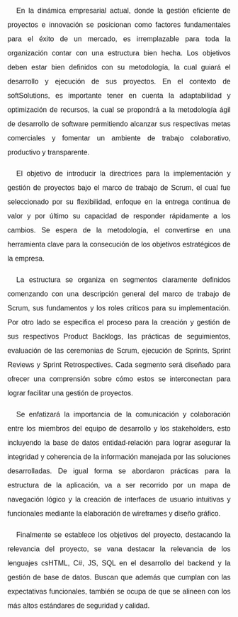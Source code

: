 <p style="text-indent:20px; line-height:2; font-family: Arial, sans-serif; font-size: 12pt; text-align: justify;">
En la dinámica empresarial actual, donde la gestión eficiente de proyectos e innovación se posicionan como factores fundamentales para el éxito de un mercado, es irremplazable para toda la organización contar con una estructura bien hecha. Los objetivos deben estar bien definidos con su metodología, la cual guiará el desarrollo y ejecución de sus proyectos. En el contexto de softSolutions, es importante tener en cuenta la adaptabilidad y optimización de recursos, la cual se propondrá a la metodología ágil de desarrollo de software permitiendo alcanzar sus respectivas metas comerciales y fomentar un ambiente de trabajo colaborativo, productivo y transparente. 

<p style="text-indent:20px; line-height:2; font-family: Arial, sans-serif; font-size: 12pt; text-align: justify;">
El objetivo de introducir la directrices para la implementación y gestión de proyectos bajo el marco de trabajo de Scrum, el cual fue seleccionado por su flexibilidad, enfoque en la entrega continua de valor y por último su capacidad de responder rápidamente a los cambios. Se espera de la metodología, el convertirse en una herramienta clave para la consecución de los objetivos estratégicos de la empresa. 

<p style="text-indent:20px; line-height:2; font-family: Arial, sans-serif; font-size: 12pt; text-align: justify;">
La estructura se organiza en segmentos claramente definidos comenzando con una descripción general del marco de trabajo de Scrum, sus fundamentos y los roles críticos para su implementación. Por otro lado se especifica el proceso para la creación y gestión de sus respectivos Product Backlogs, las prácticas de seguimientos, evaluación de las ceremonias de Scrum, ejecución de Sprints, Sprint Reviews y Sprint Retrospectives. Cada segmento será diseñado para ofrecer una comprensión sobre cómo estos se interconectan para lograr facilitar una gestión de proyectos. 

<p style="text-indent:20px; line-height:2; font-family: Arial, sans-serif; font-size: 12pt; text-align: justify;">
Se enfatizará la importancia de la comunicación y colaboración entre los miembros del equipo de desarrollo y los stakeholders, esto incluyendo la base de datos entidad-relación para lograr asegurar la integridad y coherencia de la información manejada por las soluciones desarrolladas. De igual forma se abordaron prácticas para la estructura de la aplicación, va a ser recorrido por un mapa de navegación lógico y la creación de interfaces de usuario intuitivas y funcionales mediante la elaboración de wireframes y diseño gráfico. 

<p style="text-indent:20px; line-height:2; font-family: Arial, sans-serif; font-size: 12pt; text-align: justify;">
Finalmente se establece los objetivos del proyecto, destacando la relevancia del proyecto, se vana destacar la relevancia de los lenguajes csHTML, C#, JS, SQL en el desarrollo del backend y la gestión de base de datos. Buscan que además que cumplan con las expectativas funcionales, también se ocupa de que se alineen con los más altos estándares de seguridad y calidad. 
